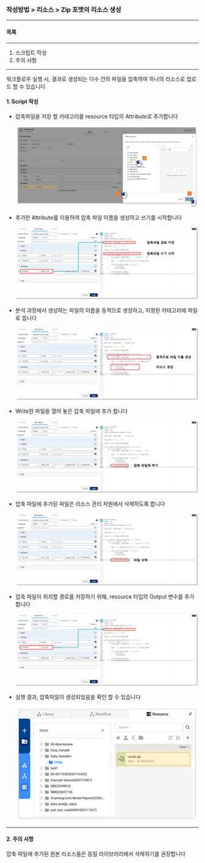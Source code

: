 ###  작성방법 > 리소스 > Zip 포맷의 리소스 생성



------

#### 목록

------

1. 스크립트 작성
2. 주의 사항



------

워크플로우 실행 시, 결과로 생성되는 다수 건의 파일을 압축하여 하나의 리소스로 업로드 할 수 있습니다



#### 1. Script 작성

- 압축파일을 저장 할 카테고리를 resource 타입의 Attribute로 추가합니다

  ![image-20200617102032580](./img/작성방법_01_리소스_07_Zip_포맷의_리소스생성-01.png)

  

- 추가한 Attribute를 이용하여 압축 파일 이름을 생성하고 쓰기를 시작합니다

  ![image-20200617102509934](./img/작성방법_01_리소스_07_Zip_포맷의_리소스생성-02.png)

  

- 분석 과정에서 생성하는 파일의 이름을 동적으로 생성하고, 지정된 카테고리에 파일로 씁니다

  ![image-20200617105725576](./img/작성방법_01_리소스_07_Zip_포맷의_리소스생성-03.png)

  

- Write한 파일을 열어 놓은 압축 파일에 추가 합니다

  ![image-20200617105857467](./img/작성방법_01_리소스_07_Zip_포맷의_리소스생성-04.png)

  

- 압축 파일에 추가된 파일은 리소스 관리 차원에서 삭제하도록 합니다

  ![image-20200617110019956](./img/작성방법_01_리소스_07_Zip_포맷의_리소스생성-05.png)

  

- 압축 파일이 위치할 경로를 저장하기 위해, resource 타입의 Output 변수를 추가합니다

  ![image-20200617110518374](./img/작성방법_01_리소스_07_Zip_포맷의_리소스생성-06.png)

  

- 실행 결과, 압축파일이 생성되었음을 확인 할 수 있습니다

  ![image-20200617110732112](./img/작성방법_01_리소스_07_Zip_포맷의_리소스생성-07.png)



------

#### 2. 주의 사항



압축 파일에 추가된 원본 리소스들은 동일 라이브러리에서 삭제하기를 권장합니다

